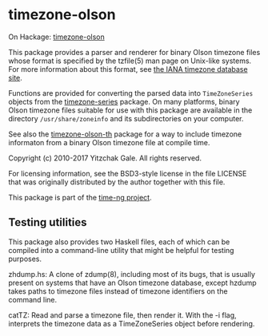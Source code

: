 # timezone-olson

On Hackage: [timezone-olson](http://hackage.haskell.org/package/timezone-olson)

This package provides a parser and renderer for binary Olson timezone
files whose format is specified by the tzfile(5) man page on Unix-like
systems. For more information about this format, see
[the IANA timezone database site](https://www.iana.org/time-zones).

Functions are provided for
converting the parsed data into `TimeZoneSeries` objects from the
[timezone-series](http://hackage.haskell.org/package/timezone-series)
package. On many platforms, binary Olson timezone
files suitable for use with this package are available in the
directory `/usr/share/zoneinfo` and its subdirectories on your computer.

See also the
[timezone-olson-th](http://hackage.haskell.org/package/timezone-olson-th)
package for a way to include timezone informaton from a binary Olson
timezone file at compile time.

Copyright (c) 2010-2017 Yitzchak Gale. All rights reserved.

For licensing information, see the BSD3-style license in the file
LICENSE that was originally distributed by the author together with
this file.

This package is part of the [time-ng project](http://projects.haskell.org/time-ng/).

## Testing utilities

This package also provides two Haskell files, each of which can be
compiled into a command-line utility that might be helpful for testing
purposes.

zhdump.hs: A clone of zdump(8), including most of its bugs, that
           is usually present on systems that have an Olson timezone
           database, except hzdump takes paths to timezone files
           instead of timezone identifiers on the command line.

catTZ:     Read and parse a timezone file, then render it. With the
           -i flag, interprets the timezone data as a TimeZoneSeries
           object before rendering.
